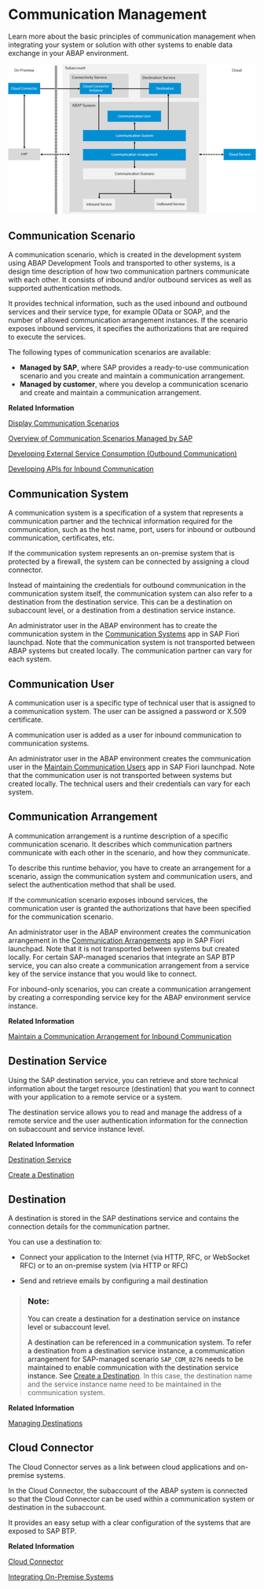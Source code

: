 <!-- loio5b8ff39ddb6741a29ddfcf587939e8f4 -->

# Communication Management

Learn more about the basic principles of communication management when integrating your system or solution with other systems to enable data exchange in your ABAP environment.

![](images/ABAP_Environment_Communication_Management_Overview_38d2057.png)

<a name="loio7ea7276c89a644d9867bf0f8627aed67"/>

<!-- loio7ea7276c89a644d9867bf0f8627aed67 -->

## Communication Scenario

A communication scenario, which is created in the development system using ABAP Development Tools and transported to other systems, is a design time description of how two communication partners communicate with each other. It consists of inbound and/or outbound services as well as supported authentication methods.

It provides technical information, such as the used inbound and outbound services and their service type, for example OData or SOAP, and the number of allowed communication arrangement instances. If the scenario exposes inbound services, it specifies the authorizations that are required to execute the services.

The following types of communication scenarios are available:

-   **Managed by SAP**, where SAP provides a ready-to-use communication scenario and you create and maintain a communication arrangement.
-   **Managed by customer**, where you develop a communication scenario and create and maintain a communication arrangement.

**Related Information**  


[Display Communication Scenarios](../50-administration-and-ops/display-communication-scenarios-baa798b.md "You can use this app to get an overview of available communication scenarios.")

[Overview of Communication Scenarios Managed by SAP](../50-administration-and-ops/overview-of-communication-scenarios-managed-by-sap-2d16f49.md "Find a quick overview of all the communication scenarios in the ABAP environment.")

[Developing External Service Consumption \(Outbound Communication\)](developing-external-service-consumption-outbound-communication-f871712.md "Get more information about consuming external services.")

[Developing APIs for Inbound Communication](developing-apis-for-inbound-communication-94ebfa0.md "Learn more about developing APIs for inbound communication.")

<a name="loio875a3d6b20cb4934bcfea815e28afaa1"/>

<!-- loio875a3d6b20cb4934bcfea815e28afaa1 -->

## Communication System

A communication system is a specification of a system that represents a communication partner and the technical information required for the communication, such as the host name, port, users for inbound or outbound communication, certificates, etc.

If the communication system represents an on-premise system that is protected by a firewall, the system can be connected by assigning a cloud connector.

Instead of maintaining the credentials for outbound communication in the communication system itself, the communication system can also refer to a destination from the destination service. This can be a destination on subaccount level, or a destination from a destination service instance.

An administrator user in the ABAP environment has to create the communication system in the [Communication Systems](../50-administration-and-ops/communication-systems-15663c1.md) app in SAP Fiori launchpad. Note that the communication system is not transported between ABAP systems but created locally. The communication partner can vary for each system.

<a name="loio09a1ee098bde4f42baab2bdc14b42f9b"/>

<!-- loio09a1ee098bde4f42baab2bdc14b42f9b -->

## Communication User

A communication user is a specific type of technical user that is assigned to a communication system. The user can be assigned a password or X.509 certificate.

A communication user is added as a user for inbound communication to communication systems.

An administrator user in the ABAP environment creates the communication user in the [Maintain Communication Users](../50-administration-and-ops/maintain-communication-users-eef80dd.md) app in SAP Fiori launchpad. Note that the communication user is not transported between systems but created locally. The technical users and their credentials can vary for each system.

<a name="loio201de48e2f57404e9222181b019eff14"/>

<!-- loio201de48e2f57404e9222181b019eff14 -->

## Communication Arrangement

A communication arrangement is a runtime description of a specific communication scenario. It describes which communication partners communicate with each other in the scenario, and how they communicate.

To describe this runtime behavior, you have to create an arrangement for a scenario, assign the communication system and communication users, and select the authentication method that shall be used.

If the communication scenario exposes inbound services, the communication user is granted the authorizations that have been specified for the communication scenario.

An administrator user in the ABAP environment creates the communication arrangement in the [Communication Arrangements](../50-administration-and-ops/communication-arrangements-1decd8b.md) app in SAP Fiori launchpad. Note that it is not transported between systems but created locally. For certain SAP-managed scenarios that integrate an SAP BTP service, you can also create a communication arrangement from a service key of the service instance that you would like to connect.

For inbound-only scenarios, you can create a communication arrangement by creating a corresponding service key for the ABAP environment service instance.

**Related Information**  


[Maintain a Communication Arrangement for Inbound Communication](https://developers.sap.com/tutorials/abap-environment-communication-arrangement.html)

<a name="loioeeb0ec2318fb4dda87830a09ac7a02fa"/>

<!-- loioeeb0ec2318fb4dda87830a09ac7a02fa -->

## Destination Service

Using the SAP destination service, you can retrieve and store technical information about the target resource \(destination\) that you want to connect with your application to a remote service or a system.

The destination service allows you to read and manage the address of a remote service and the user authentication information for the connection on subaccount and service instance level.

**Related Information**  


[Destination Service](https://help.sap.com/viewer/cca91383641e40ffbe03bdc78f00f681/Cloud/en-US/daca64dacc6148fcb5c70ed86082ef91.html#loiodaca64dacc6148fcb5c70ed86082ef91__services)

[Create a Destination](create-a-destination-3fa7934.md "If your business application uses external services, you have to set up a destination for outbound communication either in your subaccount, which is recommended, or in your space.")

<a name="loio118f66e9776144f98bf2cdb2beedf9ba"/>

<!-- loio118f66e9776144f98bf2cdb2beedf9ba -->

## Destination

A destination is stored in the SAP destinations service and contains the connection details for the communication partner.

You can use a destination to:

-   Connect your application to the Internet \(via HTTP, RFC, or WebSocket RFC\) or to an on-premise system \(via HTTP or RFC\)

-   Send and retrieve emails by configuring a mail destination


> ### Note:  
> You can create a destination for a destination service on instance level or subaccount level.
> 
> A destination can be referenced in a communication system. To refer a destination from a destination service instance, a communication arrangement for SAP-managed scenario `SAP_COM_0276` needs to be maintained to enable communication with the destination service instance. See [Create a Destination](create-a-destination-3fa7934.md). In this case, the destination name and the service instance name need to be maintained in the communication system.

**Related Information**  


[Managing Destinations](https://help.sap.com/viewer/cca91383641e40ffbe03bdc78f00f681/Cloud/en-US/84e45e071c7646c88027fffc6a7bb787.html)

<a name="loiodf870b8fc35147309482ab177db265a8"/>

<!-- loiodf870b8fc35147309482ab177db265a8 -->

## Cloud Connector

The Cloud Connector serves as a link between cloud applications and on-premise systems.

In the Cloud Connector, the subaccount of the ABAP system is connected so that the Cloud Connector can be used within a communication system or destination in the subaccount.

It provides an easy setup with a clear configuration of the systems that are exposed to SAP BTP.

**Related Information**  


[Cloud Connector](https://help.sap.com/viewer/cca91383641e40ffbe03bdc78f00f681/Cloud/en-US/e6c7616abb5710148cfcf3e75d96d596.html#loioe6c7616abb5710148cfcf3e75d96d596__context)

[Integrating On-Premise Systems](integrating-on-premise-systems-c95327f.md "Set up the Cloud Connector to enable communication from the ABAP environment to your on-premise systems using Remote Function Calls (RFC) and HTTP calls.")

